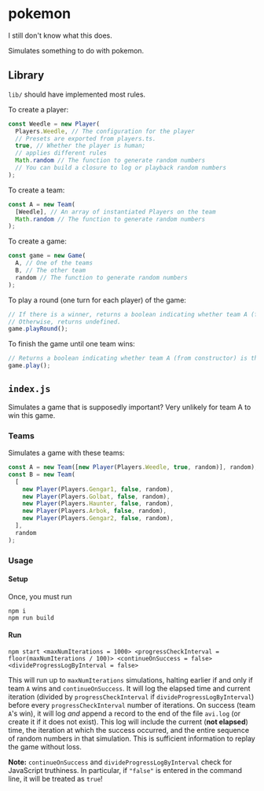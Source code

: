# pokemon

I still don't know what this does.

Simulates something to do with pokemon.

## Library

`lib/` should have implemented most rules.

To create a player:

```js
const Weedle = new Player(
  Players.Weedle, // The configuration for the player
  // Presets are exported from players.ts.
  true, // Whether the player is human;
  // applies different rules
  Math.random // The function to generate random numbers
  // You can build a closure to log or playback random numbers
);
```

To create a team:

```js
const A = new Team(
  [Weedle], // An array of instantiated Players on the team
  Math.random // The function to generate random numbers
);
```

To create a game:

```js
const game = new Game(
  A, // One of the teams
  B, // The other team
  random // The function to generate random numbers
);
```

To play a round (one turn for each player) of the game:

```js
// If there is a winner, returns a boolean indicating whether team A (from constructor) is the winner.
// Otherwise, returns undefined.
game.playRound();
```

To finish the game until one team wins:

```js
// Returns a boolean indicating whether team A (from constructor) is the winner.
game.play();
```

## `index.js`

Simulates a game that is supposedly important?
Very unlikely for team A to win this game.

### Teams

Simulates a game with these teams:

```js
const A = new Team([new Player(Players.Weedle, true, random)], random);
const B = new Team(
  [
    new Player(Players.Gengar1, false, random),
    new Player(Players.Golbat, false, random),
    new Player(Players.Haunter, false, random),
    new Player(Players.Arbok, false, random),
    new Player(Players.Gengar2, false, random),
  ],
  random
);
```

### Usage

#### Setup

Once, you must run

```shell
npm i
npm run build
```

#### Run

```shell
npm start <maxNumIterations = 1000> <progressCheckInterval = floor(maxNumIterations / 100)> <continueOnSuccess = false> <divideProgressLogByInterval = false>
```

This will run up to `maxNumIterations` simulations, halting earlier if and only if team `A` wins and `continueOnSuccess`.
It will log the elapsed time and current iteration (divided by `progressCheckInterval` if `divideProgressLogByInterval`) before every `progressCheckInterval` number of iterations.
On success (team `A`'s win), it will log _and_ append a record to the end of the file `avi.log` (or create it if it does not exist).
This log will include the current (**not elapsed**) time, the iteration at which the success occurred, and the entire sequence of random numbers in that simulation.
This is sufficient information to replay the game without loss.

**Note:**
`continueOnSuccess` and `divideProgressLogByInterval` check for JavaScript truthiness.
In particular, if `"false"` is entered in the command line, it will be treated as `true`!
